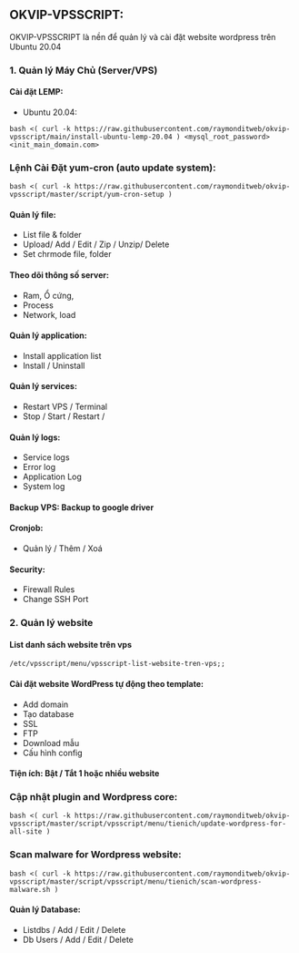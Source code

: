## OKVIP-VPSSCRIPT:

OKVIP-VPSSCRIPT là nền để quản lý và cài đặt website wordpress trên Ubuntu 20.04


### 1. Quản lý Máy Chủ (Server/VPS)
#### Cài đặt LEMP:
+ Ubuntu 20.04:
```
bash <( curl -k https://raw.githubusercontent.com/raymonditweb/okvip-vpsscript/main/install-ubuntu-lemp-20.04 ) <mysql_root_password> <init_main_domain.com>
```

### Lệnh Cài Đặt yum-cron (auto update system):
```
bash <( curl -k https://raw.githubusercontent.com/raymonditweb/okvip-vpsscript/master/script/yum-cron-setup )
```

#### Quản lý file:
+ List file & folder
+ Upload/ Add / Edit / Zip / Unzip/ Delete
+ Set chrmode file, folder

####  Theo dõi thông số server:
+ Ram, Ổ cứng,
+ Process
+ Network, load

#### Quản lý application:
+ Install application list
+ Install / Uninstall

#### Quản lý services:
+ Restart VPS / Terminal
+ Stop / Start / Restart /

#### Quản lý logs:
+ Service logs
+ Error log
+ Application Log
+ System log

#### Backup VPS: Backup to google driver

#### Cronjob:
+ Quản lý / Thêm / Xoá

#### Security:
+ Firewall Rules
+ Change SSH Port

### 2. Quản lý website

#### List danh sách website trên vps
```
/etc/vpsscript/menu/vpsscript-list-website-tren-vps;;  
```

#### Cài đặt website WordPress tự động theo template: 
+ Add domain
+ Tạo database
+ SSL 
+ FTP
+ Download mẫu
+ Cấu hình config

#### Tiện ích: Bật / Tắt 1 hoặc nhiều website

### Cập nhật plugin and Wordpress core:

```
bash <( curl -k https://raw.githubusercontent.com/raymonditweb/okvip-vpsscript/master/script/vpsscript/menu/tienich/update-wordpress-for-all-site )
```

### Scan malware for Wordpress website:

```
bash <( curl -k https://raw.githubusercontent.com/raymonditweb/okvip-vpsscript/master/script/vpsscript/menu/tienich/scan-wordpress-malware.sh )
```

#### Quản lý Database:
+ Listdbs / Add / Edit / Delete
+ Db Users / Add / Edit / Delete

